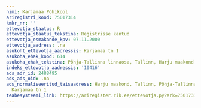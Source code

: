 ```yaml
---
nimi: Karjamaa Põhikool
ariregistri_kood: 75017314
kmkr_nr: ''
ettevotja_staatus: R
ettevotja_staatus_tekstina: Registrisse kantud
ettevotja_esmakande_kpv: 07.11.2000
ettevotja_aadress: .na
asukoht_ettevotja_aadressis: Karjamaa tn 1
asukoha_ehak_kood: 614
asukoha_ehak_tekstina: Põhja-Tallinna linnaosa, Tallinn, Harju maakond
indeks_ettevotja_aadressis: '10416'
ads_adr_id: 2488495
ads_ads_oid: .na
ads_normaliseeritud_taisaadress: Harju maakond, Tallinn, Põhja-Tallinna linnaosa,
  Karjamaa tn 1
teabesysteemi_link: https://ariregister.rik.ee/ettevotja.py?ark=75017314&ref=rekvisiidid
---
```


